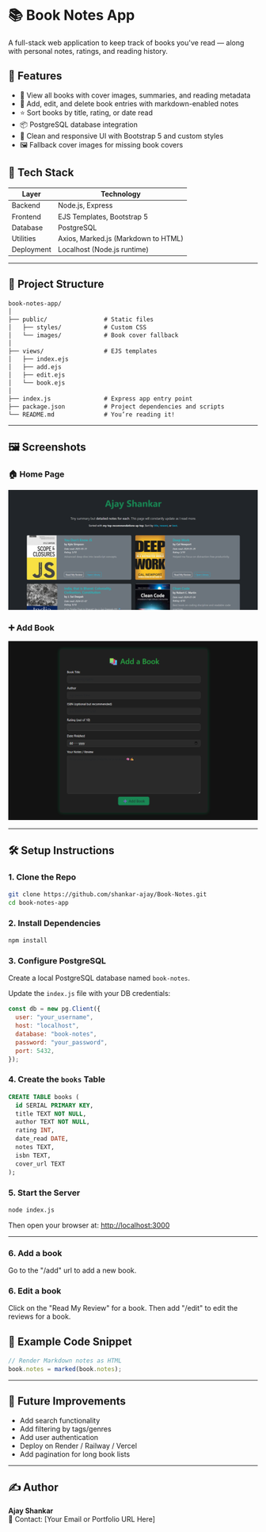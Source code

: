# 📚 Book Notes App

A full-stack web application to keep track of books you've read — along with personal notes, ratings, and reading history.

## 🌟 Features

- 📖 View all books with cover images, summaries, and reading metadata  
- 📝 Add, edit, and delete book entries with markdown-enabled notes  
- ⭐ Sort books by title, rating, or date read  
- 📦 PostgreSQL database integration  
- 🎨 Clean and responsive UI with Bootstrap 5 and custom styles  
- 🖼️ Fallback cover images for missing book covers  

## 🚀 Tech Stack

| Layer       | Technology              |
|-------------|--------------------------|
| Backend     | Node.js, Express         |
| Frontend    | EJS Templates, Bootstrap 5 |
| Database    | PostgreSQL               |
| Utilities   | Axios, Marked.js (Markdown to HTML) |
| Deployment  | Localhost (Node.js runtime) |

---

## 📂 Project Structure

```
book-notes-app/
│
├── public/                # Static files
│   ├── styles/            # Custom CSS
│   └── images/            # Book cover fallback
│
├── views/                 # EJS templates
│   ├── index.ejs
│   ├── add.ejs
│   ├── edit.ejs
│   └── book.ejs
│
├── index.js               # Express app entry point
├── package.json           # Project dependencies and scripts
└── README.md              # You’re reading it!
```

---

## 🖼️ Screenshots

### 🏠 Home Page  
![Home Page](./screenshots/home.png)

### ➕ Add Book  
![Add Book](./screenshots/add.png)

---

## 🛠️ Setup Instructions

### 1. Clone the Repo

```bash
git clone https://github.com/shankar-ajay/Book-Notes.git
cd book-notes-app
```

### 2. Install Dependencies

```bash
npm install
```

### 3. Configure PostgreSQL

Create a local PostgreSQL database named `book-notes`.

Update the `index.js` file with your DB credentials:

```js
const db = new pg.Client({
  user: "your_username",
  host: "localhost",
  database: "book-notes",
  password: "your_password",
  port: 5432,
});
```

### 4. Create the `books` Table

```sql
CREATE TABLE books (
  id SERIAL PRIMARY KEY,
  title TEXT NOT NULL,
  author TEXT NOT NULL,
  rating INT,
  date_read DATE,
  notes TEXT,
  isbn TEXT,
  cover_url TEXT
);
```

### 5. Start the Server

```bash
node index.js
```

Then open your browser at: [http://localhost:3000](http://localhost:3000)

---

### 6. Add a book

Go to the "/add" url to add a new book.

### 6. Edit a book

Click on the "Read My Review" for a book. Then add "/edit" to edit the reviews for a book.



## 🧪 Example Code Snippet

```js
// Render Markdown notes as HTML
book.notes = marked(book.notes);
```

---

## 🔧 Future Improvements

- Add search functionality  
- Add filtering by tags/genres  
- Add user authentication  
- Deploy on Render / Railway / Vercel  
- Add pagination for long book lists  

---

## ✍️ Author

**Ajay Shankar**  
📧 Contact: [Your Email or Portfolio URL Here]
